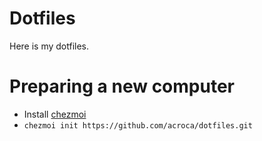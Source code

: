 # Dotfiles

Here is my dotfiles.

# Preparing a new computer

- Install [chezmoi](https://github.com/twpayne/chezmoi)
- `chezmoi init https://github.com/acroca/dotfiles.git`

